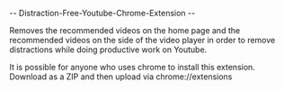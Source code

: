 -- Distraction-Free-Youtube-Chrome-Extension --

Removes the recommended videos on the home page and the recommended videos on the side of the video player in order to remove distractions while doing productive work on Youtube.

It is possible for anyone who uses chrome to install this extension. Download as a ZIP and then upload via chrome://extensions
